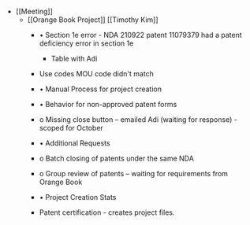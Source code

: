 - [[Meeting]]
	 - [[Orange Book Project]] [[Timothy Kim]]
		 - •	Section 1e error - NDA 210922 patent 11079379 had a patent deficiency error in section 1e
			 - Table with Adi

		 - Use codes MOU code didn't match

		 - •	Manual Process for project creation

		 - •	Behavior for non-approved patent forms 

		 - o	Missing close button – emailed Adi (waiting for response) - scoped for October

		 - •	Additional Requests

		 - o	Batch closing of patents under the same NDA

		 - o	Group review of patents – waiting for requirements from Orange Book

		 - •	Project Creation Stats

		 - Patent certification - creates project files. 

